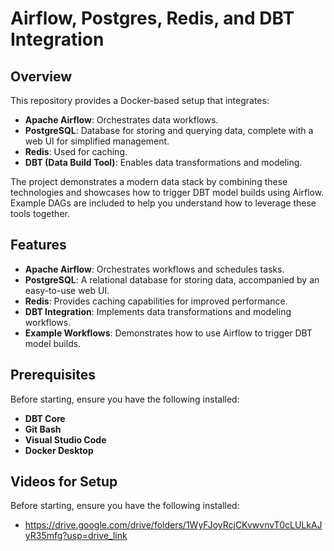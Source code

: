 # Airflow, Postgres, Redis, and DBT Integration

## Overview
This repository provides a Docker-based setup that integrates:
- **Apache Airflow**: Orchestrates data workflows.
- **PostgreSQL**: Database for storing and querying data, complete with a web UI for simplified management.
- **Redis**: Used for caching.
- **DBT (Data Build Tool)**: Enables data transformations and modeling.

The project demonstrates a modern data stack by combining these technologies and showcases how to trigger DBT model builds using Airflow. Example DAGs are included to help you understand how to leverage these tools together.

## Features
- **Apache Airflow**: Orchestrates workflows and schedules tasks.
- **PostgreSQL**: A relational database for storing data, accompanied by an easy-to-use web UI.
- **Redis**: Provides caching capabilities for improved performance.
- **DBT Integration**: Implements data transformations and modeling workflows.
- **Example Workflows**: Demonstrates how to use Airflow to trigger DBT model builds.

## Prerequisites
Before starting, ensure you have the following installed:
- **DBT Core**
- **Git Bash**
- **Visual Studio Code**
- **Docker Desktop**

## Videos for Setup
Before starting, ensure you have the following installed:
- https://drive.google.com/drive/folders/1WyFJoyRcjCKvwvnvT0cLULkAJyR35mfg?usp=drive_link
